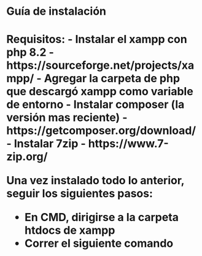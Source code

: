 <h1>Guía de instalación<h1/>
Requisitos:
- Instalar el xampp con php 8.2 - https://sourceforge.net/projects/xampp/
- Agregar la carpeta de php que descargó xampp como variable de entorno
- Instalar composer (la versión mas reciente) - https://getcomposer.org/download/
- Instalar 7zip - https://www.7-zip.org/

Una vez instalado todo lo anterior, seguir los siguientes pasos:
- En CMD, dirigirse a la carpeta htdocs de xampp
- Correr el siguiente comando
  ``` ```
